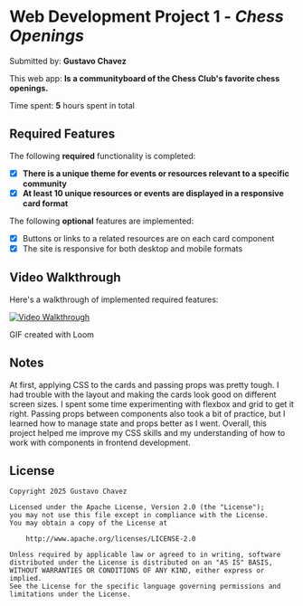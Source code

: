 # Web Development Project 1 - *Chess Openings*

Submitted by: **Gustavo Chavez**

This web app: **Is a communityboard of the Chess Club's favorite chess openings.**

Time spent: **5** hours spent in total

## Required Features

The following **required** functionality is completed:

- [X] **There is a unique theme for events or resources relevant to a specific community**
- [X] **At least 10 unique resources or events are displayed in a responsive card format**

The following **optional** features are implemented:

- [X] Buttons or links to a related resources are on each card component
- [X] The site is responsive for both desktop and mobile formats

## Video Walkthrough

Here's a walkthrough of implemented required features:

[![Video Walkthrough](https://www.loom.com/share/9f9330c4aa8f4815878a3f4720856693?sid=7631417e-d4ae-4f63-be11-5a3dd1c66fa5)](https://www.loom.com/share/9f9330c4aa8f4815878a3f4720856693?sid=7631417e-d4ae-4f63-be11-5a3dd1c66fa5)

<!-- Replace this with whatever GIF tool you used! -->
GIF created with Loom  
<!-- Recommended tools:
[Kap](https://getkap.co/) for macOS
[ScreenToGif](https://www.screentogif.com/) for Windows
[peek](https://github.com/phw/peek) for Linux. -->

## Notes

At first, applying CSS to the cards and passing props was pretty tough. I had trouble with the layout and making the cards look good on different screen sizes. I spent some time experimenting with flexbox and grid to get it right. Passing props between components also took a bit of practice, but I learned how to manage state and props better as I went. Overall, this project helped me improve my CSS skills and my understanding of how to work with components in frontend development.

## License

    Copyright 2025 Gustavo Chavez

    Licensed under the Apache License, Version 2.0 (the "License");
    you may not use this file except in compliance with the License.
    You may obtain a copy of the License at

        http://www.apache.org/licenses/LICENSE-2.0

    Unless required by applicable law or agreed to in writing, software
    distributed under the License is distributed on an "AS IS" BASIS,
    WITHOUT WARRANTIES OR CONDITIONS OF ANY KIND, either express or implied.
    See the License for the specific language governing permissions and
    limitations under the License.
